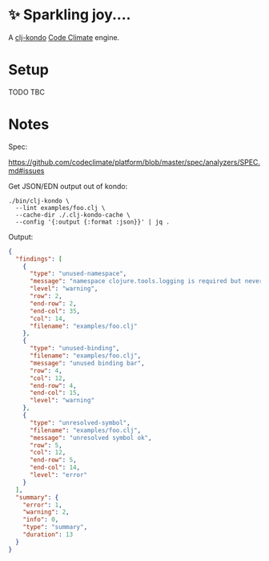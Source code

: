 # ✨ Sparkling joy....

A [clj-kondo](https://github.com/borkdude/clj-kondo) [Code Climate](https://codeclimate.com) engine.

# Setup

TODO TBC


# Notes


Spec:

https://github.com/codeclimate/platform/blob/master/spec/analyzers/SPEC.md#issues

Get JSON/EDN output out of kondo:

```
./bin/clj-kondo \
  --lint examples/foo.clj \
  --cache-dir ./.clj-kondo-cache \
  --config '{:output {:format :json}}' | jq .

```


Output:

```json
{
  "findings": [
    {
      "type": "unused-namespace",
      "message": "namespace clojure.tools.logging is required but never used",
      "level": "warning",
      "row": 2,
      "end-row": 2,
      "end-col": 35,
      "col": 14,
      "filename": "examples/foo.clj"
    },
    {
      "type": "unused-binding",
      "filename": "examples/foo.clj",
      "message": "unused binding bar",
      "row": 4,
      "col": 12,
      "end-row": 4,
      "end-col": 15,
      "level": "warning"
    },
    {
      "type": "unresolved-symbol",
      "filename": "examples/foo.clj",
      "message": "unresolved symbol ok",
      "row": 5,
      "col": 12,
      "end-row": 5,
      "end-col": 14,
      "level": "error"
    }
  ],
  "summary": {
    "error": 1,
    "warning": 2,
    "info": 0,
    "type": "summary",
    "duration": 13
  }
}
```
